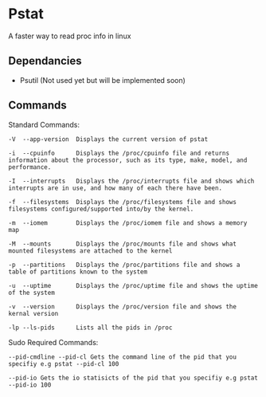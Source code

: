 # Pstat

A faster way to read proc info in linux

## Dependancies
- Psutil (Not used yet but will be implemented soon)

## Commands
Standard Commands:

    -V  --app-version  Displays the current version of pstat

    -i  --cpuinfo      Displays the /proc/cpuinfo file and returns information about the processor, such as its type, make, model, and performance.

    -I  --interrupts   Displays the /proc/interrupts file and shows which interrupts are in use, and how many of each there have been.

    -f  --filesystems  Displays the /proc/filesystems file and shows filesystems configured/supported into/by the kernel.

    -m  --iomem        Displays the /proc/iomem file and shows a memory map

    -M  --mounts       Displays the /proc/mounts file and shows what mounted filesystems are attached to the kernel

    -p  --partitions   Displays the /proc/partitions file and shows a table of partitions known to the system

    -u  --uptime       Displays the /proc/uptime file and shows the uptime of the system

    -v  --version      Displays the /proc/version file and shows the kernal version

    -lp --ls-pids      Lists all the pids in /proc

    

Sudo Required Commands:

    --pid-cmdline --pid-cl Gets the command line of the pid that you specifiy e.g pstat --pid-cl 100

    --pid-io Gets the io statisicts of the pid that you specifiy e.g pstat --pid-io 100
